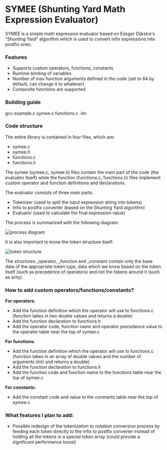 # SYMEE (Shunting Yard Math Expression Evaluator)

SYMEE is a simple math expression evaluator based on Edsger Dijkstra's "Shunting Yard" algorithm which is used to convert infix expressions into postfix ones.

### Features
- Supports custom operators, functions, constants
- Runtime binding of variables
- Number of max function arguments defined in the code (set to 64 by default, can change it to whatever)
- Composite functions are supported

### Building guide
gcc example.c symee.c functions.c -lm

### Code structure
The entire library is contained in four files, which are:
- symee.c
- symee.h
- functions.c
- functions.h

The symee (symee.c, symee.h) files contain the main part of the code (the evaluator itself) while the function (functions.c, functions.h) files implement custom operator and function definitions and declarations.

The evaluator consists of three main parts:
- Tokenizer (used to split the input expression string into tokens)
- Infix to postfix converter (based on the Shunting Yard algorithm)
- Evaluator (used to calculate the final expression value)

The process is summarized with the following diagram:

![process diagram](https://i.ibb.co/wQG5rTF/symee.png)

It is also important to know the token structure itself:

![token structure](https://i.ibb.co/bd3SMyP/symeetkn.png)

The structures _operator, _function and _constant contain only the base data of the appropriate token type, data which we know based on the token itself (such as precedence of operators) and not the tokens around it (such as arity).

### How to add custom operators/functions/constants?
**For operators:**
- Add the function definition which the operator will use to functions.c (function takes in two double values and returns a double)
- Add the function declaration to functions.h
- Add the operator code, function name and operator precedence value to the operator table near the top of symee.c

**For functions:**
- Add the function definition which the operator will use to functions.c (function takes in an array of double values and the number of arguments (int) and returns a double)
- Add the function declaration to functions.h
- Add the function code and function name to the functions table near the top of symee.c

**For constants:**
- Add the constant code and value to the constants table near the top of symee.c

### What features I plan to add:
- Possible redesign of the tokenization to notation conversion process by feeding each token directly to the infix to postfix converter instead of holding all the tokens in a special token array (could provide a significant performance boost)
